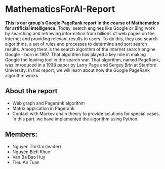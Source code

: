 # MathematicsForAI-Report
**This is our group's Google PageRank report in the course of Mathematics for artificial intelligence.**
Today, search engines like Google or Bing work by searching and retrieving information from billions of web pages on the Internet and providing relevant results to users. To do this, they use search algorithms, a set of rules and processes to determine and sort search results. Among them is the search algorithm of the Internet search engine Google - born in 1997. That algorithm has played a key role in making Google the leading tool in the search war. That algorithm, named PageRank, was introduced in a 1998 paper by Larry Page and Sergey Brin at Stanford University. In this report, we will learn about how the Google PageRank algorithm works.

## About the report
- Web graph and Pagerank algorithm
- Matrix application in Pagerank.
- Contact with Markov chain theory to provide solutions for special cases. In this part, we have implemented the algorithm using Python.

## Members: 
- Nguyen Thi Gai (leader)
- Nguyen Bich Khue 
- Van Ba Bao Huy 
- Tieu An Tuan
